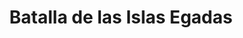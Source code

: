 ﻿---
title: "Batalla de las Islas Egadas"
permalink: periodes_97.html
layout: periode
dataInici: -241
sidebar: periodes
pares:
  - 0:
    title: "Primera guerra púnica"
    dataInici: "(-264)"
    dataFi: "(-241)"

fills:
jocsPrincipals:
jocsEscenaris:
jocsEpoca:
  - title: "War Galley"
    bggId: 1894
    escenari: "The Aegatian Isles"

jocsEpocaEscenaris:
---
